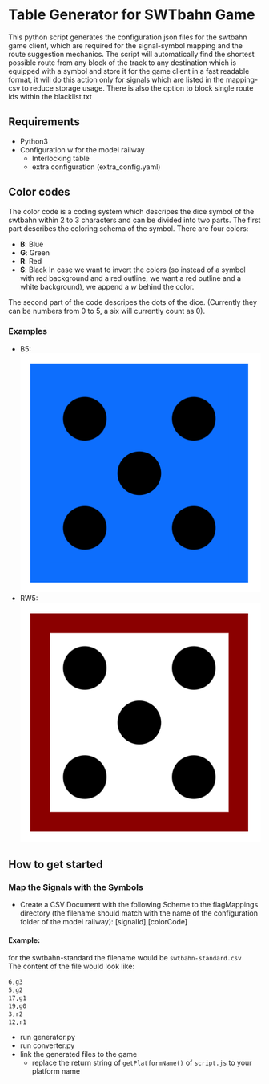 # Table Generator for SWTbahn Game

This python script generates the configuration json files for the swtbahn game client, which are required for the signal-symbol mapping and the route suggestion mechanics.
The script will automatically find the shortest possible route from any block of the track to any destination which is equipped with a symbol and store it for the game client in a fast readable format, it will do this action only for signals which are listed in the mapping-csv to reduce storage usage.
There is also the option to block single route ids within the blacklist.txt


## Requirements
* Python3
* Configuration w for the model railway
    * Interlocking table
    * extra configuration (extra_config.yaml)

## Color codes
The color code is a coding system which descripes the dice symbol of the swtbahn within 2 to 3 characters and can be divided into two parts.
The first part describes the coloring schema of the symbol. There are four colors:
* **B**: Blue
* **G**: Green
* **R**: Red
* **S**: Black
In case we want to invert the colors (so instead of a symbol with red background and a red outline, we want a red outline and a white background), we append a *w* behind the color.

The second part of the code descripes the dots of the dice. (Currently they can be numbers from 0 to 5, a six will currently count as 0).

### Examples
* B5:  
![](docs/b5.png)  
* RW5:  
![](docs/rw5.png)  

## How to get started
### Map the Signals with the Symbols
* Create a CSV Document with the following Scheme to the flagMappings directory (the filename should match with the name of the configuration folder of the model railway): [signalId],[colorCode]  
#### Example:  
for the swtbahn-standard the filename would be `swtbahn-standard.csv`  
The content of the file would look like:
```
6,g3
5,g2
17,g1
19,g0
3,r2
12,r1
```
* run generator.py
* run converter.py
* link the generated files to the game
    * replace the return string of `getPlatformName()` of `script.js` to your platform name

